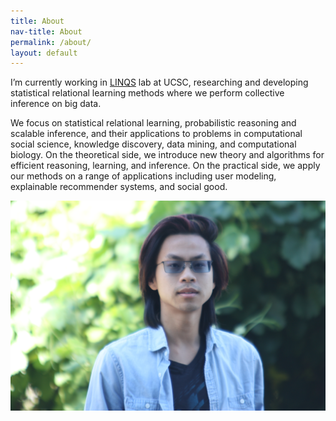 ```yaml
---
title: About
nav-title: About
permalink: /about/
layout: default
---
```



I’m currently working in [LINQS](https://linqs.org) lab at UCSC, researching and developing statistical relational learning methods where we perform collective inference on big data.  

We focus on statistical relational learning, probabilistic reasoning and scalable inference, and their applications to problems in computational social science, knowledge discovery, data mining, and computational biology.  On the theoretical side, we introduce new theory and algorithms for efficient reasoning, learning, and inference.  On the practical side, we apply our methods on a range of applications including user modeling, explainable recommender systems, and social good.

![self](self.jpg)
